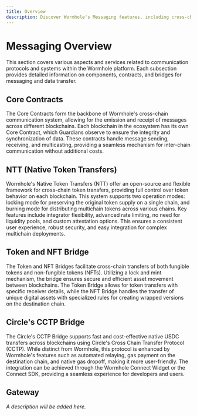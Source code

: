 ```yaml
---
title: Overview
description: Discover Wormhole's Messaging features, including cross-chain communication, token and NFT bridges, and the Circle Bridge integration.
---
```


# Messaging Overview

This section covers various aspects and services related to communication protocols and systems within the Wormhole platform. Each subsection provides detailed information on components, contracts, and bridges for messaging and data transfer.

## Core Contracts

The Core Contracts form the backbone of Wormhole's cross-chain communication system, allowing for the emission and receipt of messages across different blockchains. Each blockchain in the ecosystem has its own Core Contract, which Guardians observe to ensure the integrity and synchronization of data. These contracts handle message sending, receiving, and multicasting, providing a seamless mechanism for inter-chain communication without additional costs.

## NTT (Native Token Transfers)

Wormhole's Native Token Transfers (NTT) offer an open-source and flexible framework for cross-chain token transfers, providing full control over token behavior on each blockchain. This system supports two operation modes: locking mode for preserving the original token supply on a single chain, and burning mode for distributing multichain tokens across various chains. Key features include integrator flexibility, advanced rate limiting, no need for liquidity pools, and custom attestation options. This ensures a consistent user experience, robust security, and easy integration for complex multichain deployments.

## Token and NFT Bridge

The Token and NFT Bridges facilitate cross-chain transfers of both fungible tokens and non-fungible tokens (NFTs). Utilizing a lock and mint mechanism, the bridge ensures secure and efficient asset movement between blockchains. The Token Bridge allows for token transfers with specific receiver details, while the NFT Bridge handles the transfer of unique digital assets with specialized rules for creating wrapped versions on the destination chain.

## Circle's CCTP Bridge

The Circle's CCTP Bridge supports fast and cost-effective native USDC transfers across blockchains using Circle's Cross Chain Transfer Protocol (CCTP). While distinct from Wormhole, this protocol is enhanced by Wormhole's features such as automated relaying, gas payment on the destination chain, and native gas dropoff, making it more user-friendly. The integration can be achieved through the Wormhole Connect Widget or the Connect SDK, providing a seamless experience for developers and users.

## Gateway
_A description will be added here._
